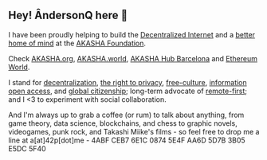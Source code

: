 ## Hey! ÂndersonQ here 👋‍

I have been proudly helping to build the [Decentralized Internet](https://www.mozilla.org/en-US/about/manifesto/) and a [better home of mind](https://www.eff.org/cyberspace-independence) at the [AKASHA Foundation](https://akasha.org/).

Check [AKASHA.org](https://akasha.org/), [AKASHA.world](https://akasha.world/), [AKASHA Hub Barcelona](https://akasha.org/hub-bcn/) and [Ethereum World](https://ethereum.world/).

I stand for <a href="https://medium.com/@VitalikButerin/the-meaning-of-decentralization-a0c92b76a274">decentralization</a>, <a href="https://cyber.harvard.edu/projectvrm/Privacy_Manifesto">the right to privacy</a>, <a href="https://freeculture.org/Free_Culture_Manifesto">free-culture</a>, <a href="https://archive.org/stream/GuerillaOpenAccessManifesto/Goamjuly2008_djvu.txt">information open access</a>, and <a href="https://en.wikipedia.org/wiki/Global_citizenship">global citizenship</a>; long-term advocate of <a href="https://42piratas.medium.com/remote-is-the-future-and-the-future-is-now-dbbbf988705f">remote-first</a>; and I <3 to experiment with social collaboration.

And I'm always up to grab a coffee (or rum) to talk about anything, from game theory, data science, blockchains, and chess to graphic novels, videogames, punk rock, and Takashi Miike's films - so feel free to drop me a line at a[at]42p[dot]me - 4ABF CEB7 6E1C 0874 5E4F AA6D 5D7B 3B05 E5DC 5F40
